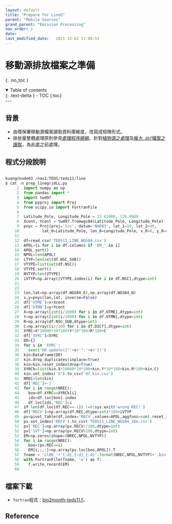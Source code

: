 ```yaml
---
layout: default
title: "Prepare for LineS"
parent: "Mobile Sources"
grand_parent: "Emission Processing"
nav_order: 1
date:               
last_modified_date:   2021-12-02 11:08:53
---
```


# 移動源排放檔案之準備
{: .no_toc }

<details open markdown="block">
  <summary>
    Table of contents
  </summary>
  {: .text-delta }
- TOC
{:toc}
</details>
---

## 背景
- 由環保署移動源檔案讀取資料庫維度，改寫成矩陣形式。
- 排放量整體處理原則參見[處理程序總綱](https://sinotec2.github.io/jtd/docs/EmsProc/#處理程序總綱)、針對[植物源之處理](https://sinotec2.github.io/jtd/docs/EmisProc/biog/)及[龐大`.dbf`檔案之讀取](https://sinotec2.github.io/jtd/docs/EmisProc/dbf2csv.py/)，為此處之前處理。  

## 程式分段說明

```python

kuang@node03 /nas1/TEDS/teds11/line
$ cat -n prep_linegridLL.py
     1  import numpy as np
     2  from pandas import *
     3  import twd97
     4  from pyproj import Proj
     5  from scipy.io import FortranFile
     6
     7  Latitude_Pole, Longitude_Pole = 23.61000, 120.9900
     8  Xcent, Ycent = twd97.fromwgs84(Latitude_Pole, Longitude_Pole)
     9  pnyc = Proj(proj='lcc', datum='NAD83', lat_1=10, lat_2=40,
    10          lat_0=Latitude_Pole, lon_0=Longitude_Pole, x_0=0, y_0=0.0)
    11
    12  df=read_csv('TEDS11_LINE_WGS84.csv')
    13  APOL=[i for i in df.columns if 'EM_' in i]
    14  APOL.sort()
    15  NPOL=len(APOL)
    16  LTYP=len(set(df.NSC_SUB))
    17  VTYPE=list(set(df.NSC))
    18  VTYPE.sort()
    19  NVTYP=len(VTYPE)
    20  iVTYP=np.array([VTYPE.index(i) for i in df.NSC],dtype=int)
    21
    22
    23  lon,lat=np.array(df.WGS84_E),np.array(df.WGS84_N)
    24  x,y=pnyc(lon,lat, inverse=False)
    25  df['UTME']=x+Xcent
    26  df['UTMN']=y+Ycent
    27  X=np.array([int(i/1000) for i in df.UTME],dtype=int)
    28  Y=np.array([int(i/1000) for i in df.UTMN],dtype=int)
    29  R=np.array(df.NSC_SUB,dtype=int)
    30  C=np.array([i//100 for i in df.DICT],dtype=int)
    31  XYRC=X*10000*10*100+Y*10*100+R*100+C
    32  df['XYRC']=XYRC
    33  DD={}
    34  for s in 'XYRC':
    35    exec('DD.update({"'+s+'":'+s+'})')
    36  kin=DataFrame(DD)
    37  kin.drop_duplicates(inplace=True)
    38  kin=kin.reset_index(drop=True)
    39  XYRCk=list(kin.X*10000*10*100+kin.Y*10*100+kin.R*100+kin.C)
    40  kin.set_index('X').to_csv('df_kin.csv')
    41  NREC=len(kin)
    42  df['REC']=-1
    43  for i in range(NREC):
    44    boo=df.XYRC==XYRCk[i]
    45    idx=df.loc[boo].index
    46    df.loc[idx,'REC']=i
    47  if len(df.loc[df.REC==-1]) !=0:sys.exit('wrong REC!')
    48  df['RECV']=np.array(df.REC,dtype=int)*100+iVTYP
    49  pv=pivot_table(df,index='RECV',values=APOL,aggfunc=sum).reset_index()
    50  pv.set_index('RECV').to_csv('TEDS11_LINE_WGS84_1Km.csv')
    51  pv['REC']=np.array(pv.RECV//100,dtype=int)
    52  pv['iVT']=np.array(pv.RECV%100,dtype=int)
    53  EM=np.zeros(shape=(NREC,NPOL,NVTYP))
    54  for i in range(NREC):
    55    boo=(pv.REC==i)
    56    EM[i,:,:]=np.array(pv.loc[boo,APOL]).T
    57  fname = 'cl08_'+'{:d}_{:d}_{:d}'.format(NREC,NPOL,NVTYP)+'.bin'
    58  with FortranFile(fname, 'w') as f:
    59    f.write_record(EM)
    60
```



## 檔案下載
- `fortran`程式：[bio2month-teds11.f](https://raw.githubusercontent.com/sinotec2/jtd/main/docs/EmisProc/biog/bio2month-teds11.f)。

## Reference
